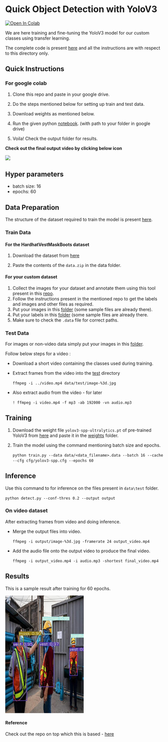 # Quick Object Detection with YoloV3

[![Open In Colab](https://colab.research.google.com/assets/colab-badge.svg)](https://colab.research.google.com/drive/194MYhJSLJ7okuNpCD3tr0VaZK-CrTRIh?usp=sharing)

We are here training and fine-tuning the YoloV3 model for our custom classes using transfer learning.

The complete code is present [here](https://github.com/namanphy/Quick-Object-Detection---YoloV3/blob/main/YoloV3) and 
all the instructions are with respect to this directory only.

## Quick Instructions
### For google colab

1. Clone this repo and paste in your google drive.

2. Do the steps mentioned below for setting up train and test data.

3. Download weights as mentioned below.

4. Run the given python [notebook](https://github.com/namanphy/Quick-Object-Detection---YoloV3/blob/main/YoloV3_pytorch.ipynb). 
(with path to your folder in google drive)

5. Voila! Check the output folder for results.


**Check out the final output video by clicking below icon**

[<img src="https://www.flaticon.com/svg/vstatic/svg/1384/1384060.svg?token=exp=1616266334~hmac=3cefbc5b24168ba5f02a7399f7007de6" width="60">](https://youtu.be/1k42E9Skmeg)


## Hyper parameters
- batch size: 16
- epochs: 60

## Data Preparation
The structure of the dataset required to train the model is present 
[here](https://github.com/namanphy/Quick-Object-Detection---YoloV3/blob/main/YoloV3/data/HardhatVestMaskBoots).

### Train Data

#### For the HardhatVestMaskBoots dataset

1. Download the dataset from [here](https://drive.google.com/file/d/1RlUgMtPfzzIdhB5zDgkXjL-v2UTjobme/view?usp=sharing)

2. Paste the contents of the `data.zip` in the data folder.

#### For your custom dataset

1. Collect the images for your dataset and annotate them using this tool present
in this [repo](https://github.com/miki998/YoloV3_Annotation_Tool).
2. Follow the instructions present in the mentioned repo to get the labels and images 
and other files as required.
3. Put your images in this [folder](https://github.com/namanphy/Quick-Object-Detection---YoloV3/blob/main/YoloV3/data/HardhatVestMaskBoots/images)
(some sample files are already there).
4. Put your labels in this [folder](https://github.com/namanphy/Quick-Object-Detection---YoloV3/blob/main/YoloV3/data/HardhatVestMaskBoots/images)
(some sample files are already there.
5. Make sure to check the `.data` file for correct paths.

### Test Data

For images or non-video data simply put your images in this [folder](https://github.com/namanphy/Quick-Object-Detection---YoloV3/blob/main/YoloV3/data/test).

Follow below steps for a video :

- Download a short video containing the classes used during training.
- Extract frames from the video into the [test](https://github.com/namanphy/Quick-Object-Detection---YoloV3/blob/main/YoloV3/data/test) directory

    `ffmpeg -i ../video.mp4 data/test/image-%3d.jpg`

- Also extract audio from the video - for later

    `! ffmpeg -i video.mp4 -f mp3 -ab 192000 -vn audio.mp3`


## Training

1. Download the weight file `yolov3-spp-ultralytics.pt` of pre-trained YoloV3 from [here](https://drive.google.com/open?id=1LezFG5g3BCW6iYaV89B2i64cqEUZD7e0) 
and paste it in the [weights](https://github.com/namanphy/Quick-Object-Detection---YoloV3/blob/main/YoloV3/weights) folder.
2. Train the model using the command mentioning batch size and epochs.

    `python train.py --data data/<data_filename>.data --batch 16 --cache --cfg cfg/yolov3-spp.cfg --epochs 60`

## Inference

Use this command to for inference on the files present in `data\test` folder.

`python detect.py --conf-thres 0.2 --output output`

### On video dataset
After extracting frames from video and doing inference.

- Merge the output files into video.

    `ffmpeg -i output/image-%3d.jpg -framerate 24 output_video.mp4`

- Add the audio file onto the output video to produce the final video.

    `ffmpeg -i output_video.mp4 -i audio.mp3 -shortest final_video.mp4`

## Results

This is a sample result after training for 60 epochs.

<img src="https://github.com/namanphy/Quick-Object-Detection---YoloV3/blob/main/YoloV3/inference.jpg" width="250">


#### Reference
Check out the repo on top which this is based - [here](https://github.com/theschoolofai/YoloV3)
 